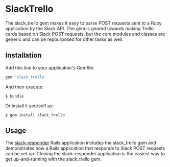# SlackTrello

The slack_trello gem makes it easy to parse POST requests sent to a Ruby application by the Slack API.  The gem is geared towards making Trello cards based on Slack POST requests, but the core modules and classes are generic and can be repourposed for other tasks as well.

## Installation

Add this line to your application's Gemfile:

```ruby
gem 'slack_trello'
```

And then execute:

    $ bundle

Or install it yourself as:

    $ gem install slack_trello

## Usage

The [slack-responder](https://github.com/medivo/slack-responder) Rails application includes the slack_trello gem and demonstrates how a Rails application that responds to Slack POST requests can be set up.  Cloning the slack-responder application is the easiest way to get up-and-running with the slack_trello gem.

